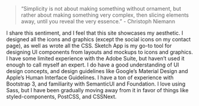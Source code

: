 > “Simplicity is not about making something without ornament, but rather about making something very complex, then slicing elements away, until you reveal the very essence.” - Christoph Niemann

I share this sentiment, and I feel that this site showcases my aesthetic. I designed all the icons and graphics (except the social icons on my contact page), as well as wrote all the CSS. Sketch App is my go-to tool for designing UI components from layouts and mockups to icons and graphics. I have some limited experience with the Adobe Suite, but haven’t used it enough to call myself an expert. I do have a good understanding of UI design concepts, and design guidelines like Google’s Material Design and Apple’s Human Interface Guidelines. I have a ton of experience with Bootstrap 3, and familiarity with SemanticUI and Foundation. I love using Sass, but I have been gradually moving away from it in favor of things like styled-components, PostCSS, and CSSNext.
